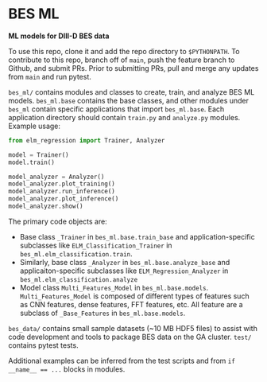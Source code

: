 # BES ML

**ML models for DIII-D BES data**

To use this repo, clone it and add the repo directory to `$PYTHONPATH`.  To contribute to this repo, branch off of `main`, push the feature branch to Github, and submit PRs.  Prior to submitting PRs, pull and merge any updates from `main` and run pytest.

`bes_ml/` contains modules and classes to create, train, and analyze BES ML models.  `bes_ml.base` contains the base classes, and other modules under `bes_ml` contain specific applications that import `bes_ml.base`.  Each application directory should contain `train.py` and `analyze.py` modules.  Example usage:

```python
from elm_regression import Trainer, Analyzer

model = Trainer()
model.train()

model_analyzer = Analyzer()
model_analyzer.plot_training()
model_analyzer.run_inference()
model_analyzer.plot_inference()
model_analyzer.show()
```

The primary code objects are:

- Base class `_Trainer` in `bes_ml.base.train_base` and application-specific subclasses like `ELM_Classification_Trainer` in `bes_ml.elm_classification.train`.
- Similarly, base class `_Analyzer` in `bes_ml.base.analyze_base` and applicaiton-specific subclasses like `ELM_Regression_Analyzer` in `bes_ml.elm_classification.analyze`
- Model class `Multi_Features_Model` in `bes_ml.base.models`.  `Multi_Features_Model` is composed of different types of features such as CNN features, dense features, FFT features, etc.  All feature are a subclass of `_Base_Features` in `bes_ml.base.models`.

`bes_data/` contains small sample datasets (~10 MB HDF5 files) to assist with code development and tools to package BES data on the GA cluster.  `test/` contains pytest tests.

Additional examples can be inferred from the test scripts and from `if __name__ == ...` blocks in modules.